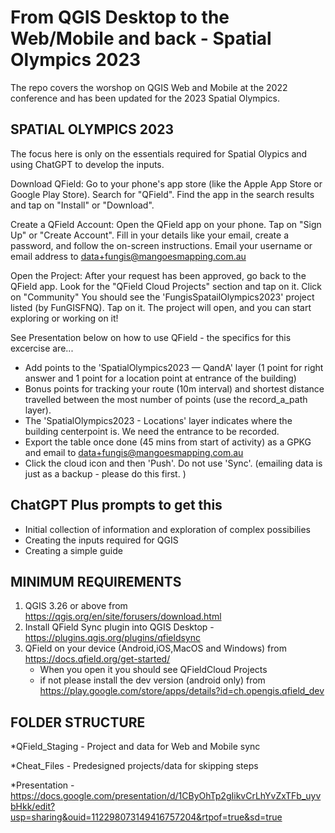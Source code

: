 # From QGIS Desktop to the Web/Mobile and back - Spatial Olympics 2023

The repo covers the worshop on QGIS Web and Mobile at the 2022 conference and has been updated for the 2023 Spatial Olympics.

## SPATIAL OLYMPICS 2023
The focus here is only on the essentials required for Spatial Olypics and using ChatGPT to develop the inputs.

Download QField:
Go to your phone's app store (like the Apple App Store or Google Play Store).
Search for "QField".
Find the app in the search results and tap on "Install" or "Download".

Create a QField Account:
Open the QField app on your phone.
Tap on "Sign Up" or "Create Account".
Fill in your details like your email, create a password, and follow the on-screen instructions.
Email your username or email address to data+fungis@mangoesmapping.com.au

Open the Project:
After your request has been approved, go back to the QField app.
Look for the "QField Cloud Projects" section and tap on it.
Click on "Community"
You should see the 'FungisSpatailOlympics2023' project listed (by FunGISFNQ). Tap on it.
The project will open, and you can start exploring or working on it!

See Presentation below on how to use QField - the specifics for this excercise are...

- Add points to the 'SpatialOlympics2023 — QandA' layer (1 point for right answer and 1 point for a location point at entrance of the building)
- Bonus points for tracking your route (10m interval) and shortest distance travelled between the most number of points (use the record_a_path layer).
- The 'SpatialOlympics2023 - Locations' layer indicates where the building centerpoint is. We need the entrance to be recorded.
- Export the table once done (45 mins from start of activity) as a GPKG and email to data+fungis@mangoesmapping.com.au
- Click the cloud icon and then 'Push'. Do not use 'Sync'. (emailing data is just as a backup - please do this first. )
  
## ChatGPT Plus prompts to get this
- Initial collection of information and exploration of complex possibilies
- Creating the inputs required for QGIS
- Creating a simple guide

## MINIMUM REQUIREMENTS
1. QGIS 3.26 or above from https://qgis.org/en/site/forusers/download.html
2. Install QField Sync plugin into QGIS Desktop - https://plugins.qgis.org/plugins/qfieldsync
3. QField on your device (Android,iOS,MacOS and Windows) from https://docs.qfield.org/get-started/
	- When you open it you should see QFieldCloud Projects
	- if not please install the dev version (android only) from https://play.google.com/store/apps/details?id=ch.opengis.qfield_dev 


## FOLDER STRUCTURE

*QField_Staging - Project and data for Web and Mobile sync

*Cheat_Files - Predesigned projects/data for skipping steps

*Presentation - https://docs.google.com/presentation/d/1CByOhTp2gIikvCrLhYvZxTFb_uyvbHkk/edit?usp=sharing&ouid=112298073149416757204&rtpof=true&sd=true
